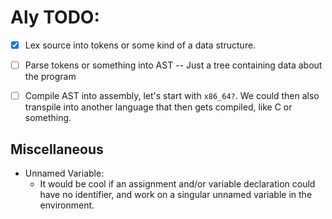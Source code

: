 # Aly TODO:

- [x] Lex source into tokens or some kind of a data structure.

- [ ] Parse tokens or something into AST -- Just a tree containing data about the program

- [ ] Compile AST into assembly, let's start with `x86_64?`. We could then also transpile into another language that then gets compiled, like C or something.


## Miscellaneous

- Unnamed Variable:
    - It would be cool if an assignment and/or variable declaration could have no identifier, and work on a singular unnamed variable in the environment.